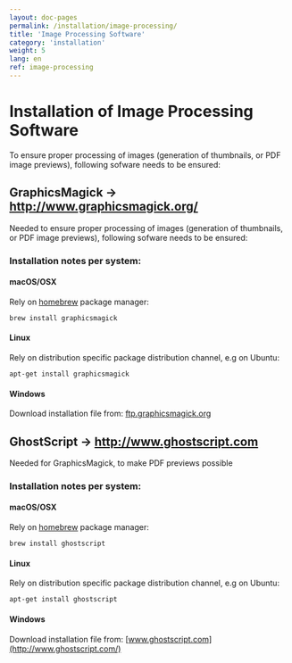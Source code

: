 ```yaml
---
layout: doc-pages
permalink: /installation/image-processing/
title: 'Image Processing Software'
category: 'installation'
weight: 5
lang: en
ref: image-processing
---
```


# Installation of Image Processing Software

To ensure proper processing of images (generation of thumbnails, or PDF image previews), following sofware needs to be ensured:

## GraphicsMagick -> http://www.graphicsmagick.org/

Needed to ensure proper processing of images (generation of thumbnails, or PDF image previews), following sofware needs to be ensured:

### Installation notes per system:

#### macOS/OSX

Rely on [homebrew](http://brew.sh/) package manager:

```
brew install graphicsmagick
```

#### Linux

Rely on distribution specific package distribution channel, e.g on Ubuntu:

```
apt-get install graphicsmagick
```

#### Windows

Download installation file from: [ftp.graphicsmagick.org](ftp://ftp.graphicsmagick.org/pub/GraphicsMagick/windows/)

## GhostScript -> http://www.ghostscript.com

Needed for GraphicsMagick, to make PDF previews possible

### Installation notes per system:

#### macOS/OSX

Rely on [homebrew](http://brew.sh/) package manager:

```
brew install ghostscript
```

#### Linux

Rely on distribution specific package distribution channel, e.g on Ubuntu:

```
apt-get install ghostscript
```

#### Windows

Download installation file from: [www.ghostscript.com](http://www.ghostscript.com/)
